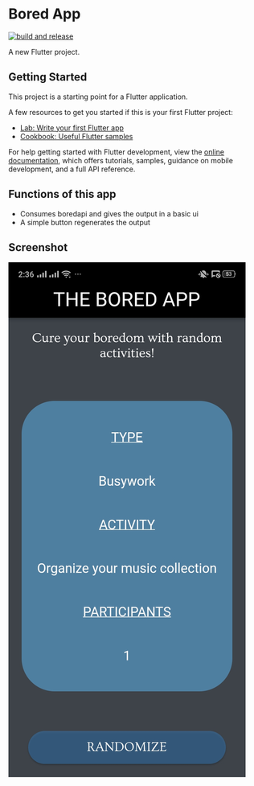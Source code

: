 # Bored App

[![build and release](https://github.com/ElNgatia/bored-app/actions/workflows/ci.yml/badge.svg)](https://github.com/ElNgatia/bored-app/actions/workflows/ci.yml)

A new Flutter project.

## Getting Started

This project is a starting point for a Flutter application.

A few resources to get you started if this is your first Flutter project:

- [Lab: Write your first Flutter app](https://docs.flutter.dev/get-started/codelab)
- [Cookbook: Useful Flutter samples](https://docs.flutter.dev/cookbook)

For help getting started with Flutter development, view the
[online documentation](https://docs.flutter.dev/), which offers tutorials,
samples, guidance on mobile development, and a full API reference.


## Functions of this app
- Consumes boredapi and gives the output in a basic ui
- A simple button regenerates the output


## Screenshot
![Screenshot](http://github.com/ElNgatia/bored-app/blob/main/boredapp.jpg?raw=true)
